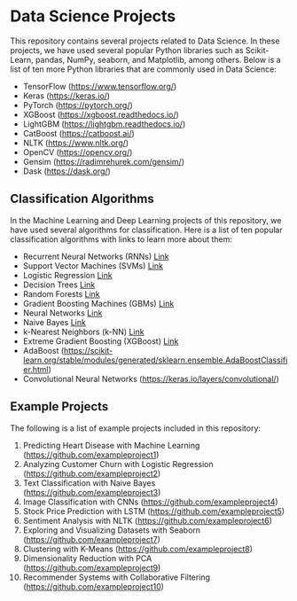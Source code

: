 # Data Science Projects

This repository contains several projects related to Data Science. In these projects, we have used several popular Python libraries such as Scikit-Learn, pandas, NumPy, seaborn, and Matplotlib, among others. Below is a list of ten more Python libraries that are commonly used in Data Science:

- TensorFlow (https://www.tensorflow.org/)
- Keras (https://keras.io/)
- PyTorch (https://pytorch.org/)
- XGBoost (https://xgboost.readthedocs.io/)
- LightGBM (https://lightgbm.readthedocs.io/)
- CatBoost (https://catboost.ai/)
- NLTK (https://www.nltk.org/)
- OpenCV (https://opencv.org/)
- Gensim (https://radimrehurek.com/gensim/)
- Dask (https://dask.org/)

## Classification Algorithms

In the Machine Learning and Deep Learning projects of this repository, we have used several algorithms for classification. Here is a list of ten popular classification algorithms with links to learn more about them:

- Recurrent Neural Networks (RNNs) [Link](https://www.tensorflow.org/guide/keras/rnn)
- Support Vector Machines (SVMs) [Link](https://scikit-learn.org/stable/modules/svm.html)
- Logistic Regression [Link](https://scikit-learn.org/stable/modules/generated/sklearn.linear_model.LogisticRegression.html)
- Decision Trees [Link](https://scikit-learn.org/stable/modules/tree.html)
- Random Forests [Link](https://scikit-learn.org/stable/modules/generated/sklearn.ensemble.RandomForestClassifier.html)
- Gradient Boosting Machines (GBMs) [Link](https://xgboost.readthedocs.io/en/latest/)
- Neural Networks [Link](https://www.tensorflow.org/guide/keras)
- Naive Bayes [Link](https://scikit-learn.org/stable/modules/naive_bayes.html)
- k-Nearest Neighbors (k-NN) [Link](https://scikit-learn.org/stable/modules/generated/sklearn.neighbors.KNeighborsClassifier.html)
- Extreme Gradient Boosting (XGBoost) [Link](https://xgboost.readthedocs.io/en/latest/)
- AdaBoost (https://scikit-learn.org/stable/modules/generated/sklearn.ensemble.AdaBoostClassifier.html)
- Convolutional Neural Networks (https://keras.io/layers/convolutional/)


## Example Projects

The following is a list of example projects included in this repository:

1. Predicting Heart Disease with Machine Learning (https://github.com/exampleproject1)
2. Analyzing Customer Churn with Logistic Regression (https://github.com/exampleproject2)
3. Text Classification with Naive Bayes (https://github.com/exampleproject3)
4. Image Classification with CNNs (https://github.com/exampleproject4)
5. Stock Price Prediction with LSTM (https://github.com/exampleproject5)
6. Sentiment Analysis with NLTK (https://github.com/exampleproject6)
7. Exploring and Visualizing Datasets with Seaborn (https://github.com/exampleproject7)
8. Clustering with K-Means (https://github.com/exampleproject8)
9. Dimensionality Reduction with PCA (https://github.com/exampleproject9)
10. Recommender Systems with Collaborative Filtering (https://github.com/exampleproject10)
